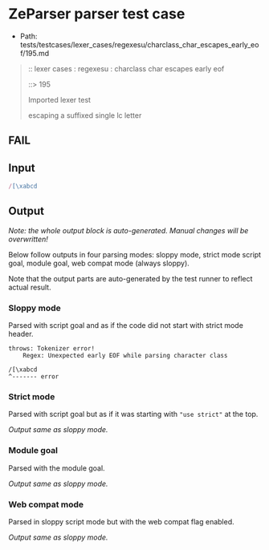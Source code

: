 # ZeParser parser test case

- Path: tests/testcases/lexer_cases/regexesu/charclass_char_escapes_early_eof/195.md

> :: lexer cases : regexesu : charclass char escapes early eof
>
> ::> 195
>
> Imported lexer test
>
> escaping a suffixed single lc letter

## FAIL

## Input

`````js
/[\xabcd
`````

## Output

_Note: the whole output block is auto-generated. Manual changes will be overwritten!_

Below follow outputs in four parsing modes: sloppy mode, strict mode script goal, module goal, web compat mode (always sloppy).

Note that the output parts are auto-generated by the test runner to reflect actual result.

### Sloppy mode

Parsed with script goal and as if the code did not start with strict mode header.

`````
throws: Tokenizer error!
    Regex: Unexpected early EOF while parsing character class

/[\xabcd
^------- error
`````

### Strict mode

Parsed with script goal but as if it was starting with `"use strict"` at the top.

_Output same as sloppy mode._

### Module goal

Parsed with the module goal.

_Output same as sloppy mode._

### Web compat mode

Parsed in sloppy script mode but with the web compat flag enabled.

_Output same as sloppy mode._
